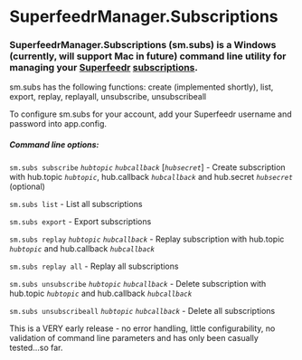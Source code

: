 # SuperfeedrManager.Subscriptions

### SuperfeedrManager.Subscriptions (sm.subs) is a Windows (currently, will support Mac in future) command line utility for managing your [Superfeedr](http://superfeedr.com) [subscriptions](https://documentation.superfeedr.com/subscribers.html).

sm.subs has the following functions: create (implemented shortly), list, export, replay, replayall, unsubscribe, unsubscribeall

To configure sm.subs for your account, add your Superfeedr username and password into app.config.

##### Command line options:  

`sm.subs subscribe` *`hubtopic`* *`hubcallback`* [*`hubsecret`*] - Create subscription with hub.topic *`hubtopic`*, hub.callback *`hubcallback`* and hub.secret *`hubsecret`* (optional)  

`sm.subs list` - List all subscriptions  

`sm.subs export` - Export subscriptions  

`sm.subs replay` *`hubtopic`* *`hubcallback`* - Replay subscription with hub.topic *`hubtopic`* and hub.callback *`hubcallback`*  

`sm.subs replay all` - Replay all subscriptions  

`sm.subs unsubscribe` *`hubtopic`* *`hubcallback`* - Delete subscription with hub.topic *`hubtopic`* and hub.callback *`hubcallback`*  

`sm.subs unsubscribeall` *`hubtopic`* *`hubcallback`* - Delete all subscriptions

This is a VERY early release - no error handling, little configurability, no validation of command line parameters and has only been casually tested...so far.
